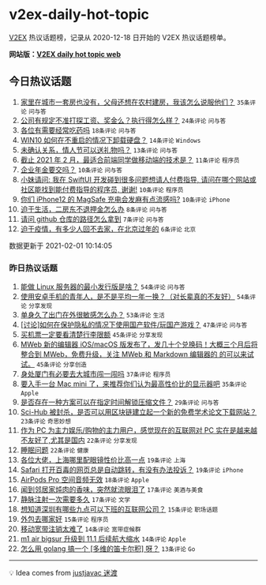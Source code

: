 # v2ex-daily-hot-topic

[V2EX](https://www.v2ex.com/) 热议话题榜，记录从 2020-12-18 日开始的 V2EX 热议话题榜单。

**网站版：[V2EX daily hot topic web](https://realleonardo.github.io/v2ex-daily-hot-topic-web/)**

## 今日热议话题

<!-- TODAY BEGIN -->

1. [家里在城市一套房也没有，父母还想在农村建房，我该怎么说服他们？](https://www.v2ex.com/t/750131) `35条评论` `问与答`
1. [公司有规定不准打探工资、奖金么？执行得怎么样？](https://www.v2ex.com/t/750130) `24条评论` `问与答`
1. [各位有需要经常吃药吗](https://www.v2ex.com/t/750139) `18条评论` `问与答`
1. [WIN10 如何在不重启的情况下卸载硬盘？](https://www.v2ex.com/t/750121) `14条评论` `Windows`
1. [未确认关系，情人节可以送礼物吗？](https://www.v2ex.com/t/750141) `13条评论` `问与答`
1. [截止 2021 年 2 月，最适合前端同学做移动端的技术是？](https://www.v2ex.com/t/750140) `11条评论` `程序员`
1. [企业年金要交吗？](https://www.v2ex.com/t/750136) `10条评论` `问与答`
1. [小妹请问: 我在 SwiftUI 开发碰到很多问题想请人付费指导, 请问在哪个网站或社区能找到能付费指导的程序员, 谢谢!](https://www.v2ex.com/t/750134) `10条评论` `程序员`
1. [你们 iPhone12 的 MagSafe 充电会发麻有点流感吗?](https://www.v2ex.com/t/750122) `10条评论` `iPhone`
1. [迫于生活，二房东不退押金怎么办](https://www.v2ex.com/t/750135) `8条评论` `问与答`
1. [请问 github 仓库的路径怎么拿到](https://www.v2ex.com/t/750127) `7条评论` `问与答`
1. [迫于疫情，有多少人回不去家，在北京过年的](https://www.v2ex.com/t/750138) `6条评论` `北京`

数据更新于 2021-02-01 10:14:05

<!-- TODAY END -->

### 昨日热议话题

<!-- YESTERDAY BEGIN -->

1. [能做 Linux 服务器的最小发行版是啥？](https://www.v2ex.com/t/749947) `54条评论` `问与答`
1. [使用安卓手机的青年人，是不是平均一年一换？（对长辈真的不友好）](https://www.v2ex.com/t/750022) `54条评论` `分享发现`
1. [单身久了出门在外很敏感怎么办？](https://www.v2ex.com/t/750016) `53条评论` `生活`
1. [[讨论]如何在保护隐私的情况下使用国产软件/玩国产游戏？](https://www.v2ex.com/t/749960) `47条评论` `问与答`
1. [买机票一定要看清楚行李限额](https://www.v2ex.com/t/749949) `45条评论` `分享发现`
1. [MWeb 新的编辑器 iOS/macOS 版发布了，发几十个兑换码！大概三个月后将整合到 MWeb，免费升级，关注 MWeb 和 Markdown 编辑器的 的可以来试试。](https://www.v2ex.com/t/749958) `45条评论` `分享创造`
1. [身处厦门有必要去大城市闯一闯吗](https://www.v2ex.com/t/750003) `37条评论` `程序员`
1. [要入手一台 Mac mini 了，来推荐你们认为最高性价比的显示器吧](https://www.v2ex.com/t/750000) `35条评论` `Apple`
1. [是否存在一种方案可以在指定时间解锁压缩文件？](https://www.v2ex.com/t/750085) `29条评论` `问与答`
1. [Sci-Hub 被封杀，是否可以用区块链建立起一个新的免费学术论文下载网站？](https://www.v2ex.com/t/750044) `23条评论` `奇思妙想`
1. [作为 PC 为主力娱乐/购物的主力用户，感觉现在的互联网对 PC 实在是越来越不友好了,尤其是国内](https://www.v2ex.com/t/750071) `22条评论` `分享发现`
1. [睡眠问题](https://www.v2ex.com/t/749944) `22条评论` `健康`
1. [各位大佬，上海哪里配眼镜性价比高一点](https://www.v2ex.com/t/750051) `19条评论` `上海`
1. [Safari 打开百毒的网页总是自动跳转，有没有办法投诉？](https://www.v2ex.com/t/749969) `19条评论` `iPhone`
1. [AirPods Pro 空间音频无效](https://www.v2ex.com/t/749946) `18条评论` `Apple`
1. [闻到邻居家炖肉的香味，突然就流眼泪了](https://www.v2ex.com/t/750047) `17条评论` `美酒与美食`
1. [静脉注射一次需要多久](https://www.v2ex.com/t/750028) `17条评论` `文学`
1. [想知道深圳有哪些九点可以下班的互联网公司？](https://www.v2ex.com/t/750010) `15条评论` `职场话题`
1. [外包去哪家好](https://www.v2ex.com/t/749982) `15条评论` `程序员`
1. [移动宽带注销太难了](https://www.v2ex.com/t/750023) `14条评论` `宽带症候群`
1. [m1 air bigsur 升级到 11.1 后续航大缩水](https://www.v2ex.com/t/750008) `14条评论` `Apple`
1. [怎么用 golang 搞一个 [多维的笛卡尔积] 呀？](https://www.v2ex.com/t/750072) `13条评论` `Go`

<!-- YESTERDAY END -->

---

💡 Idea comes from [justjavac 迷渡](https://github.com/justjavac/)
